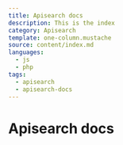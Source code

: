 ```yaml
---
title: Apisearch docs
description: This is the index
category: Apisearch
template: one-column.mustache
source: content/index.md
languages: 
  - js
  - php
tags:
  - apisearch
  - apisearch-docs
---
```


# Apisearch docs